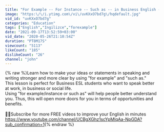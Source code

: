 ```yaml
---
title: "For Example -- For Instance -- Such as -- in Business English -- Speaking and Writing"
image: "https:\/\/i.ytimg.com\/vi\/uvKXxO7bd7g\/hqdefault.jpg"
vid_id: "uvKXxO7bd7g"
categories: "Education"
tags: ["English","Ingilizce","forexample"]
date: "2021-09-17T13:52:59+03:00"
vid_date: "2020-05-26T21:10:54Z"
duration: "PT8M17S"
viewcount: "5113"
likeCount: "185"
dislikeCount: "26"
channel: "john"
---
```

{% raw %}Learn how to make your ideas or statements in speaking and writing stronger and more clear by using &quot;for example&quot; and &quot;such as.&quot; <br />This lesson is perfect for Business ESL students who want to speak better at work, in business or social life. <br />Using &quot;for example/instance or such as&quot; will help people better understand you. Thus, this will open more doors for you in terms of opportunities and benefits.<br /><br />👍🏼Subscribe for more FREE videos to improve your English in minutes<br /><a rel="nofollow" target="blank" href="https://www.youtube.com/channel/UCBgXGhz1scYpMlqAa-NpGDA?sub_confirmation=1">https://www.youtube.com/channel/UCBgXGhz1scYpMlqAa-NpGDA?sub_confirmation=1</a>{% endraw %}
